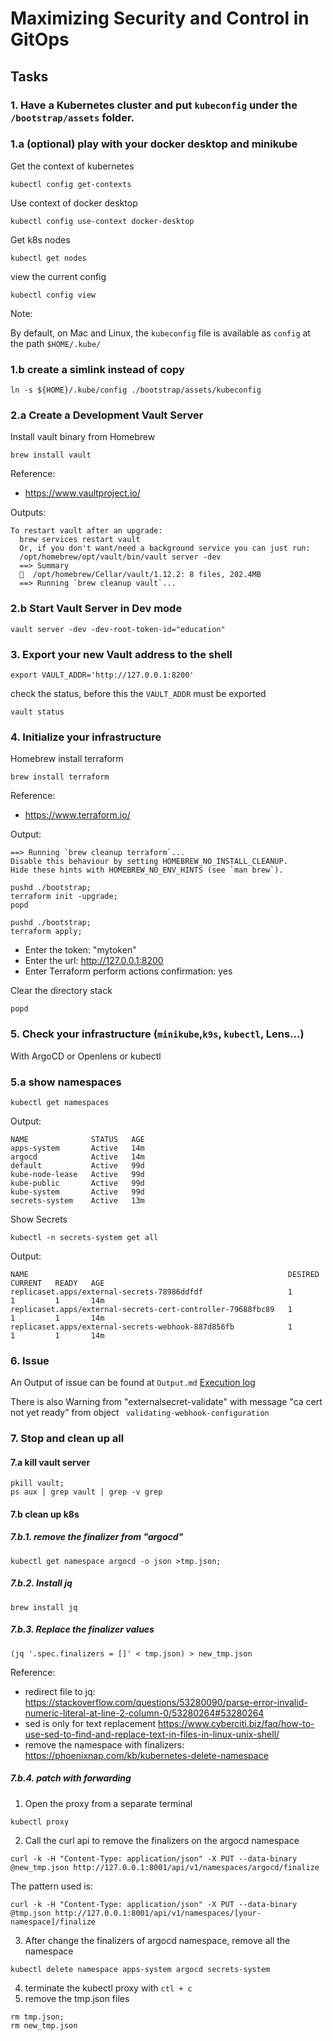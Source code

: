 # Maximizing Security and Control in GitOps

## Tasks

### 1. Have a Kubernetes cluster and put `kubeconfig` under the `/bootstrap/assets` folder.

### 1.a (optional) play with your docker desktop and minikube
Get the context of kubernetes
```shell
kubectl config get-contexts
```
Use context of docker desktop
```shell
kubectl config use-context docker-desktop
```
Get k8s nodes
```shell
kubectl get nodes
```
view the current config
```shell
kubectl config view
```

Note:

By default, on Mac and Linux, the `kubeconfig` file is available as `config` at the path `$HOME/.kube/`

### 1.b create a simlink instead of copy
```shell
ln -s ${HOME}/.kube/config ./bootstrap/assets/kubeconfig 
```

### 2.a Create a Development Vault Server
Install vault binary from Homebrew
```shell
brew install vault
```
Reference:
* https://www.vaultproject.io/

Outputs:
```console
To restart vault after an upgrade:
  brew services restart vault
  Or, if you don't want/need a background service you can just run:
  /opt/homebrew/opt/vault/bin/vault server -dev
  ==> Summary
  🍺  /opt/homebrew/Cellar/vault/1.12.2: 8 files, 202.4MB
  ==> Running `brew cleanup vault`...
```

### 2.b Start Vault Server in Dev mode
```shell
vault server -dev -dev-root-token-id="education"
```

### 3. Export your new Vault address to the shell
```shell
export VAULT_ADDR='http://127.0.0.1:8200'
```
check the status, before this the `VAULT_ADDR` must be exported
```shell
vault status
```
### 4. Initialize your infrastructure
Homebrew install terraform
```shell
brew install terraform
```
Reference:
* https://www.terraform.io/

Output:
```console
==> Running `brew cleanup terraform`...
Disable this behaviour by setting HOMEBREW_NO_INSTALL_CLEANUP.
Hide these hints with HOMEBREW_NO_ENV_HINTS (see `man brew`).
```

```shell
pushd ./bootstrap;
terraform init -upgrade;
popd
```

```shell
pushd ./bootstrap;
terraform apply;
```
* Enter the token: "mytoken"
* Enter the url: http://127.0.0.1:8200
* Enter Terraform perform actions confirmation: yes

Clear the directory stack
```shell
popd
```
### 5. Check your infrastructure (`minikube`,`k9s`, `kubectl`, Lens...)
With ArgoCD
or Openlens
or kubectl

### 5.a show namespaces
```shell
kubectl get namespaces
```
Output:
````console
NAME              STATUS   AGE
apps-system       Active   14m
argocd            Active   14m
default           Active   99d
kube-node-lease   Active   99d
kube-public       Active   99d
kube-system       Active   99d
secrets-system    Active   13m
````

Show Secrets
```shell
kubectl -n secrets-system get all
```
Output:
```
NAME                                                          DESIRED   CURRENT   READY   AGE
replicaset.apps/external-secrets-78986ddfdf                   1         1         1       14m
replicaset.apps/external-secrets-cert-controller-79688fbc89   1         1         1       14m
replicaset.apps/external-secrets-webhook-887d856fb            1         1         1       14m
```
### 6. Issue
An Output of issue can be found at `Output.md`
[Execution log](Output.md)

There is also Warning from "externalsecret-validate" with message "ca cert not yet ready" from object `
validating-webhook-configuration`

### 7. Stop and clean up all
#### 7.a kill vault server
```shell
pkill vault;
ps aux | grep vault | grep -v grep
```

#### 7.b clean up k8s
##### 7.b.1. remove the finalizer from "argocd"
```shell
kubectl get namespace argocd -o json >tmp.json;
```

##### 7.b.2. Install jq
```shell
brew install jq
```

##### 7.b.3. Replace the finalizer values 
```shell
(jq '.spec.finalizers = []' < tmp.json) > new_tmp.json
```
Reference:
* redirect file to jq: https://stackoverflow.com/questions/53280090/parse-error-invalid-numeric-literal-at-line-2-column-0/53280264#53280264
* sed is only for text replacement https://www.cyberciti.biz/faq/how-to-use-sed-to-find-and-replace-text-in-files-in-linux-unix-shell/
* remove the namespace with finalizers: https://phoenixnap.com/kb/kubernetes-delete-namespace

##### 7.b.4. patch with forwarding
1. Open the proxy from a separate terminal
```shell
kubectl proxy
```

2. Call the curl api to remove the finalizers on the argocd namespace
```
curl -k -H "Content-Type: application/json" -X PUT --data-binary @new_tmp.json http://127.0.0.1:8001/api/v1/namespaces/argocd/finalize
```

The pattern used is:
```
curl -k -H "Content-Type: application/json" -X PUT --data-binary @tmp.json http://127.0.0.1:8001/api/v1/namespaces/[your-namespace]/finalize
````

<!-- this patch method doesn't work
2. Patch namespace
```shell
kubectl patch namespace argocd --patch '{"spec": {"finalizers":[]}}' 
```
if patch don't work

```
kubectl edit namespace argocd
```
replace
```
spec:
  finalizers:
  - kubernetes
with
spec:
  finalizers:  
```
-->

3. After change the finalizers of argocd namespace, remove all the namespace
```shell
kubectl delete namespace apps-system argocd secrets-system
```

4. terminate the kubectl proxy with `ctl + c`
5. remove the tmp.json files
```shell
rm tmp.json;
rm new_tmp.json
```